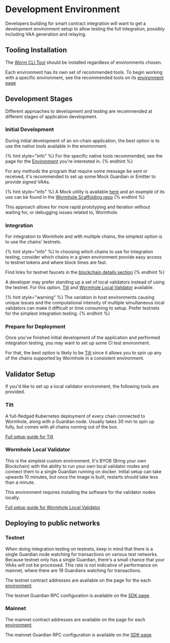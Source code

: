 # Development Environment

Developers building for smart contract integration will want to get a development environment setup to allow testing the full integration, possibly including VAA generation and relaying.

## Tooling Installation

The [Worm CLI Tool](../cli-docs/) should be installed regardless of environments chosen.

Each environment has its own set of recommended tools. To begin working with a specific environment, see the recommended tools on its [environment page](../environments/README.md)

## Development Stages

Different approaches to development and testing are recommended at different stages of application development.

### Initial Development

During initial development of an on-chain application, the best option is to use the _native tools_ available in the environment.

{% hint style="info" %}
For the specific native tools recommended, see the page for the [Environment](../environments/README.md) you're interested in.
{% endhint %}

For any methods the program that require some message be sent or received, it's recommended to set up some Mock Guardian or Emitter to provide signed VAAs.

{% hint style="info" %}
A Mock utility is available [here](https://github.com/wormhole-foundation/wormhole/blob/main/sdk/js/src/mock/wormhole.ts) and an example of its use can be found in the [Wormhole Scaffolding repo](https://github.com/wormhole-foundation/wormhole-scaffolding/blob/main/evm/ts-test/01\_hello\_world.ts#L3)
{% endhint %}

This approach allows for more rapid prototyping and iteration without waiting for, or debugging issues related to, Wormhole.

### Integration

For integration to Wormhole and with multiple chains, the simplest option is to use the chains' testnets.

{% hint style="info" %}
In choosing which chains to use for integration testing, consider which chains in a given environment provide easy access to testnet tokens and where block times are fast.

Find links for testnet faucets in the [blockchain details section](../environments/README.md)
{% endhint %}

A developer may prefer standing up a set of local validators instead of using the testnet. For this option, [Tilt](./#tilt) and [Wormhole Local Validator](./#wormhole-local-validator) available.

{% hint style="warning" %}
The variation in host environments causing unique issues and the computational intensity of multiple simultaneous local validators can make it difficult or time consuming to setup. Prefer testnets for the simplest integration testing.
{% endhint %}

### Prepare for Deployment

Once you've finished initial development of the application and performed integration testing, you may want to set up some CI test environment.

For that, the best option is likely to be [Tilt](./#tilt) since it allows you to spin up any of the chains supported by Wormhole in a consistent environment.

## Validator Setup

If you'd like to set up a local validator environment, the following tools are provided.

### Tilt

A full-fledged Kubernetes deployment of every chain connected to Wormhole, along with a Guardian node. Usually takes 30 min to spin up fully, but comes with all chains running out of the box.

[Full setup guide for Tilt](tilt.md)

### Wormhole Local Validator

This is the simplest custom environment. It's BYOB (Bring your own Blockchain) with the ability to run your own local validator nodes and connect them to a single Guardian running on docker. Initial setup can take upwards 10 minutes, but once the image is built, restarts should take less than a minute.

This environment requires installing the software for the validator nodes locally.

[Full setup guide for Wormhole Local Validator](wormhole-local-validator.md)

## Deploying to public networks

### Testnet

When doing integration testing on testnets, keep in mind that there is a single Guardian node watching for transactions on various test networks. Because testnet only has a single Guardian, there's a small chance that your VAAs will not be processed. This rate is not indicative of performance on mainnet, where there are 19 Guardians watching for transactions.

The testnet contract addresses are available on the page for the each [environment](../environments/README.md).

The testnet Guardian RPC configuration is available on the [SDK page](../sdk-docs/#testnet-guardian-rpc).

### Mainnet

The mainnet contract addresses are available on the page for each [environment](../environments/README.md).

The mainnet Guardian RPC configuration is available on the [SDK page](../sdk-docs/#mainnet-guardian-rpc).
